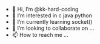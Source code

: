 - 👋 Hi, I’m @kk-hard-coding
- 👀 I’m interested in c java python
- 🌱 I’m currently learning socket()
- 💞️ I’m looking to collaborate on ...
- 📫 How to reach me ...

<!---
kk-hard-coding/kk-hard-coding is a ✨ special ✨ repository because its `README.md` (this file) appears on your GitHub profile.
You can click the Preview link to take a look at your changes.
--->
